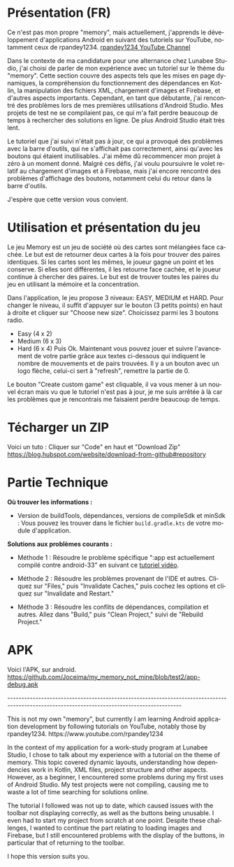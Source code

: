 <div lang="fr">

# Présentation (FR)

Ce n'est pas mon propre "memory", mais actuellement, j'apprends le développement d'applications Android en suivant des tutoriels sur YouTube, notamment ceux de rpandey1234.
[rpandey1234 YouTube Channel](https://www.youtube.com/rpandey1234)

Dans le contexte de ma candidature pour une alternance chez Lunabee Studio, j'ai choisi de parler de mon expérience avec un tutoriel sur le thème du "memory". Cette section couvre des aspects tels que les mises en page dynamiques, la compréhension du fonctionnement des dépendances en Kotlin, la manipulation des fichiers XML, chargement d'images et Firebase, et d'autres aspects importants. Cependant, en tant que débutante, j'ai rencontré des problèmes lors de mes premières utilisations d'Android Studio. Mes projets de test ne se compilaient pas, ce qui m'a fait perdre beaucoup de temps à rechercher des solutions en ligne. De plus Android Studio était très lent.

Le tutoriel que j'ai suivi n'était pas à jour, ce qui a provoqué des problèmes avec la barre d'outils, qui ne s'affichait pas correctement, ainsi qu'avec les boutons qui étaient inutilisables. J'ai même dû recommencer mon projet à zéro à un moment donné. Malgré ces défis, j'ai voulu poursuivre le volet relatif au chargement d'images et à Firebase, mais j'ai encore rencontré des problèmes d'affichage des boutons, notamment celui du retour dans la barre d'outils.

J'espère que cette version vous convient.

# Utilisation et présentation du jeu
Le jeu Memory est un jeu de société où des cartes sont mélangées face cachée. Le but est de retourner deux cartes à la fois pour trouver des paires identiques. Si les cartes sont les mêmes, le joueur gagne un point et les conserve. Si elles sont différentes, il les retourne face cachée, et le joueur continue à chercher des paires. Le but est de trouver toutes les paires du jeu en utilisant la mémoire et la concentration.

Dans l'application, le jeu propose 3 niveaux: EASY, MEDIUM et HARD. 
Pour changer le niveau, il suffit d'appuyer sur le bouton (3 petits points) en haut à droite et cliquer sur "Choose new size". Choicissez parmi les 3 boutons radio.
- Easy (4 x 2)
- Medium (6 x 3)
- Hard (6 x 4)
Puis Ok.
Maintenant vous pouvez jouer et suivre l'avancement de votre partie grâce aux textes ci-dessous qui indiquent le nombre de mouvements et de pairs trouvées.
Il y a un bouton avec un logo flèche, celui-ci sert à "refresh", remettre la partie de 0.

Le bouton "Create custom game" est cliquable, il va vous mener à un nouvel écran mais vu que le tutoriel n'est pas à jour, je me suis arrêtée à là car les problèmes que je rencontrais me faisaient perdre beaucoup de temps. 


# Técharger un ZIP 
Voici un tuto : Cliquer sur "Code" en haut et "Download Zip"
https://blog.hubspot.com/website/download-from-github#repository


# Partie Technique

**Où trouver les informations :**

- Version de buildTools, dépendances, versions de compileSdk et minSdk : Vous pouvez les trouver dans le fichier `build.gradle.kts` de votre module d'application.

**Solutions aux problèmes courants :**

- Méthode 1 : Résoudre le problème spécifique ":app est actuellement compilé contre android-33" en suivant ce [tutoriel vidéo](https://youtu.be/aSy1mgKz3Vw?si=a0B5XdFj6AssHpd2).

- Méthode 2 : Résoudre les problèmes provenant de l'IDE et autres. Cliquez sur "Files," puis "Invalidate Caches," puis cochez les options et cliquez sur "Invalidate and Restart."

- Méthode 3 : Résoudre les conflits de dépendances, compilation et autres. Allez dans "Build," puis "Clean Project," suivi de "Rebuild Project."

# APK
Voici l'APK, sur android.
https://github.com/Joceima/my_memory_not_mine/blob/test2/app-debug.apk



</div>


--------------------------------------------------------------------------------------------------------------------------------------------  <!-- Ligne horizontale -->


<div lang="en">
This is not my own "memory", but currently I am learning Android application development by following tutorials on YouTube, notably those by rpandey1234.
https://www.youtube.com/rpandey1234

In the context of my application for a work-study program at Lunabee Studio, I chose to talk about my experience with a tutorial on the theme of memory. This topic covered dynamic layouts, understanding how dependencies work in Kotlin, XML files, project structure and other aspects. However, as a beginner, I encountered some problems during my first uses of Android Studio. My test projects were not compiling, causing me to waste a lot of time searching for solutions online.

The tutorial I followed was not up to date, which caused issues with the toolbar not displaying correctly, as well as the buttons being unusable. I even had to start my project from scratch at one point. Despite these challenges, I wanted to continue the part relating to loading images and Firebase, but I still encountered problems with the display of the buttons, in particular that of returning to the toolbar.

I hope this version suits you.
</div>





